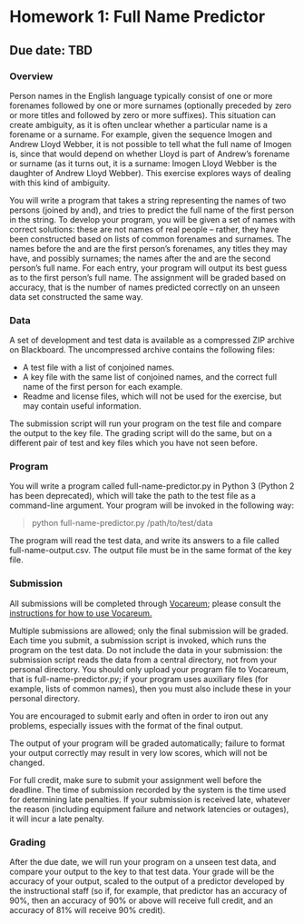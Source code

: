 # Homework 1: Full Name Predictor
## Due date: TBD
### Overview
Person names in the English language typically consist of one or more forenames followed by one or more surnames 
(optionally preceded by zero or more titles and followed by zero or more suffixes). This situation can create ambiguity, 
as it is often unclear whether a particular name is a forename or a surname. For example, given the sequence Imogen and 
Andrew Lloyd Webber, it is not possible to tell what the full name of Imogen is, since that would depend on whether 
Lloyd is part of Andrew’s forename or surname (as it turns out, it is a surname: Imogen Lloyd Webber is the daughter of 
Andrew Lloyd Webber). This exercise explores ways of dealing with this kind of ambiguity.

You will write a program that takes a string representing the names of two persons (joined by and), and tries to predict 
the full name of the first person in the string. To develop your program, you will be given a set of names with correct 
solutions: these are not names of real people – rather, they have been constructed based on lists of common forenames 
and surnames. The names before the and are the first person’s forenames, any titles they may have, and possibly surnames; 
the names after the and are the second person’s full name. For each entry, your program will output its best guess as to 
the first person’s full name. The assignment will be graded based on accuracy, that is the number of names predicted 
correctly on an unseen data set constructed the same way.

### Data
A set of development and test data is available as a compressed ZIP archive on Blackboard. The uncompressed archive 
contains the following files:
* A test file with a list of conjoined names.
* A key file with the same list of conjoined names, and the correct full name of the first person for each example.
* Readme and license files, which will not be used for the exercise, but may contain useful information.

The submission script will run your program on the test file and compare the output to the key file. The grading script 
will do the same, but on a different pair of test and key files which you have not seen before.

### Program
You will write a program called full-name-predictor.py in Python 3 (Python 2 has been deprecated), which will take the 
path to the test file as a command-line argument. Your program will be invoked in the following way:

> python full-name-predictor.py /path/to/test/data

The program will read the test data, and write its answers to a file called full-name-output.csv. The output file must 
be in the same format of the key file.

### Submission
All submissions will be completed through [Vocareum](https://labs.vocareum.com/main/main.php); please consult the 
[instructions for how to use Vocareum.](http://ron.artstein.org/csci544-2020-08/Student-Help-Vocareum.pdf)

Multiple submissions are allowed; only the final submission will be graded. Each time you submit, a submission script is 
invoked, which runs the program on the test data. Do not include the data in your submission: the submission script 
reads the data from a central directory, not from your personal directory. You should only upload your program file to 
Vocareum, that is full-name-predictor.py; if your program uses auxiliary files (for example, lists of common names), 
then you must also include these in your personal directory.

You are encouraged to submit early and often in order to iron out any problems, especially issues with the format of the 
final output.

The output of your program will be graded automatically; failure to format your output correctly may result in very low 
scores, which will not be changed.

For full credit, make sure to submit your assignment well before the deadline. The time of submission recorded by the 
system is the time used for determining late penalties. If your submission is received late, whatever the reason 
(including equipment failure and network latencies or outages), it will incur a late penalty.

### Grading
After the due date, we will run your program on a unseen test data, and compare your output to the key to that test 
data. Your grade will be the accuracy of your output, scaled to the output of a predictor developed by the instructional 
staff (so if, for example, that predictor has an accuracy of 90%, then an accuracy of 90% or above will receive full 
credit, and an accuracy of 81% will receive 90% credit).